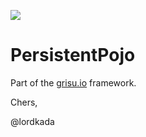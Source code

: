 ![](https://travis-ci.com/grisu-io/persistentpojo.svg?branch=master)

# PersistentPojo

Part of the [grisu.io](https://grisu.io) framework.

Chers,

@lordkada

